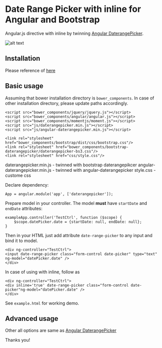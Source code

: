# Date Range Picker with inline for Angular and Bootstrap

Angular.js directive with inline by twinning [Angular DaterangePicker](https://github.com/fragaria/angular-daterangepicker).

![alt text](http://prntscr.com/j1xk5a)

## Installation

Please reference of [here](https://github.com/fragaria/angular-daterangepicker)

## Basic usage
Assuming that bower installation directory is `bower_components`. In case of other installation directory, please update paths accordingly.

```
<script src="bower_components/jquery/jquery.js"></script>
<script src="bower_components/angular/angular.js"></script>
<script src="bower_components/momentjs/moment.js"></script>
<script src="js/daterangepicker.min.js"></script>
<script src="js/angular-daterangepicker.min.js"></script>

<link rel="stylesheet" href="bower_components/bootstrap/dist/css/bootstrap.css"/>
<link rel="stylesheet" href="bower_components/bootstrap-daterangepicker/daterangepicker-bs3.css"/>
<link rel="stylesheet" href="css/style.css"/>
```
daterangepicker.min.js - twinned with bootstrap daterangepikcer
angular-daterangepicker.min.js - twinned with angular-daterangepicker
style.css  - custome css

Declare dependency:

```
App = angular.module('app', ['daterangepicker']);
```

Prepare model in your controller. The model **must** have `startDate` and `endDate` attributes:

```
exampleApp.controller('TestCtrl', function ($scope) {
	$scope.datePicker.date = {startDate: null, endDate: null};
}
```


Then in your HTML just add attribute `date-range-picker` to any input and bind it to model.

```
<div ng-controller="TestCtrl">
<input date-range-picker class="form-control date-picker" type="text" ng-model="datePicker.date" />
</div>
```

In case of using with inline, follow as

```
<div ng-controller="TestCtrl">
<div inline='true' date-range-picker class="form-control date-picker"ng-model="datePicker.date" />
</div>
```

See `example.html` for working demo.

## Advanced usage
 Other all options are same as [Angular DaterangePicker](https://github.com/fragaria/angular-daterangepicker)

Thanks you!